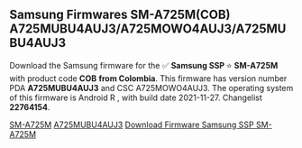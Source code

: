 <h2>Samsung Firmwares SM-A725M(COB) A725MUBU4AUJ3/A725MOWO4AUJ3/A725MUBU4AUJ3</h2>
Download the Samsung firmware for the ✅ <strong>Samsung SSP </strong> ⭐ <strong>SM-A725M</strong> with product code <strong>COB</strong> <strong> from Colombia</strong>. This firmware has version number PDA <strong>A725MUBU4AUJ3</strong> and CSC A725MOWO4AUJ3. The operating system of this firmware is Android R , with build date 2021-11-27. Changelist <strong>22764154</strong>.


[SM-A725M](https://samfirm.shop/samsung/model/SM-A725M)
[A725MUBU4AUJ3](https://samfirm.shop/samsung/pda/A725MUBU4AUJ3)
[Download Firmware Samsung SSP SM-A725M](https://samfirm.shop/samsung/firmware/478104)
